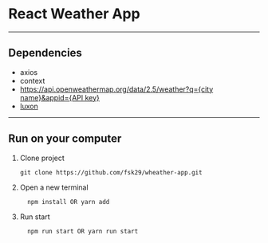 # **React Weather App**

---


## Dependencies

* axios
* context
* [https://api.openweathermap.org/data/2.5/weather?q={city name}&appid={API key}](https://openweathermap.org/current#name)
* [luxon](https://moment.github.io/luxon/#/?id=luxon)

---

## Run on your computer

 1. Clone project

        git clone https://github.com/fsk29/wheather-app.git


 2. Open a new terminal

          npm install OR yarn add

 3. Run start
   
          npm run start OR yarn run start 
